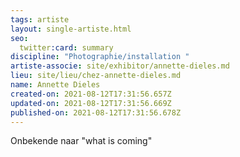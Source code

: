 ```yaml
---
tags: artiste
layout: single-artiste.html
seo:
  twitter:card: summary
discipline: "Photographie/installation "
artiste-associe: site/exhibitor/annette-dieles.md
lieu: site/lieu/chez-annette-dieles.md
name: Annette Dieles
created-on: 2021-08-12T17:31:56.657Z
updated-on: 2021-08-12T17:31:56.669Z
published-on: 2021-08-12T17:31:56.678Z
---
```

Onbekende naar "what is coming"